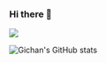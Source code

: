 ### Hi there 👋

<!--
**apg0001/apg0001** is a ✨ _special_ ✨ repository because its `README.md` (this file) appears on your GitHub profile.

Here are some ideas to get you started:

- 🔭 I’m currently working on ...
- 🌱 I’m currently learning ...
- 👯 I’m looking to collaborate on ...
- 🤔 I’m looking for help with ...
- 💬 Ask me about ...
- 📫 How to reach me: ...
- 😄 Pronouns: ...
- ⚡ Fun fact: ...
-->

<a href="https://blog.naver.com/codingramen" target="_blank"><img src="https://img.shields.io/badge/BLOG-282828?style=flat-square&logo=Notion&logoColor=white"/></a>

![Gichan's GitHub stats](https://github-readme-stats.vercel.app/api?username=apg0001&show_icons=true&theme=radical)
